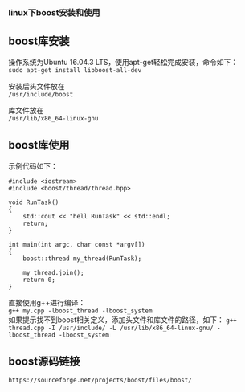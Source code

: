 ### linux下boost安装和使用
## boost库安装
操作系统为Ubuntu 16.04.3 LTS，使用apt-get轻松完成安装，命令如下：  
`sudo apt-get install libboost-all-dev`

安装后头文件放在  
`/usr/include/boost`

库文件放在  
`/usr/lib/x86_64-linux-gnu`

## boost库使用
示例代码如下：

	#include <iostream>
	#include <boost/thread/thread.hpp>
	
	void RunTask()
	{
		std::cout << "hell RunTask" << std::endl;
		return;
	}
	
	int main(int argc, char const *argv[])
	{
		boost::thread my_thread(RunTask);
	
		my_thread.join();
		return 0;
	}

直接使用g++进行编译：  
`g++ my.cpp -lboost_thread -lboost_system`  
如果提示找不到boost相关定义，添加头文件和库文件的路径，如下：
`g++ thread.cpp -I /usr/include/ -L /usr/lib/x86_64-linux-gnu/ -lboost_thread -lboost_system`

## boost源码链接
`https://sourceforge.net/projects/boost/files/boost/`